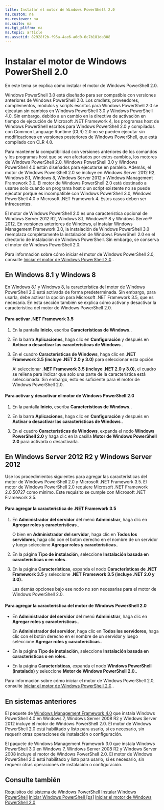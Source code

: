 ```yaml
---
title: Instalar el motor de Windows PowerShell 2.0
ms.custom: na
ms.reviewer: na
ms.suite: na
ms.tgt_pltfrm: na
ms.topic: article
ms.assetid: 82928f2b-f96a-4ae6-a0d0-6e7b181da308
---
```

# Instalar el motor de Windows PowerShell 2.0
En este tema se explica cómo instalar el motor de Windows PowerShell 2.0.

Windows PowerShell 3.0 está diseñado para ser compatible con versiones anteriores de Windows PowerShell 2.0. Los cmdlets, proveedores, complementos, módulos y scripts escritos para Windows PowerShell 2.0 se ejecutan sin cambios en Windows PowerShell 3.0 y Windows PowerShell 4.0. Sin embargo, debido a un cambio en la directiva de activación en tiempo de ejecución de Microsoft .NET Framework 4, los programas host de Windows PowerShell escritos para Windows PowerShell 2.0 y compilados con Common Language Runtime (CLR) 2.0 no se pueden ejecutar sin modificaciones en versiones posteriores de Windows PowerShell, que está compilado con CLR 4.0.

Para mantener la compatibilidad con versiones anteriores de los comandos y los programas host que se ven afectados por estos cambios, los motores de Windows PowerShell 2.0, Windows PowerShell 3.0 y Windows PowerShell 4.0 están diseñados para ejecutarse en paralelo. Además, el motor de Windows PowerShell 2.0 se incluye en Windows Server 2012 R2, Windows 8.1, Windows 8, Windows Server 2012 y Windows Management Framework 3.0. El motor de Windows PowerShell 2.0 está destinado a usarse solo cuando un programa host o un script existente no se puede ejecutar porque es incompatible con Windows PowerShell 3.0, Windows PowerShell 4.0 o Microsoft .NET Framework 4. Estos casos deben ser infrecuentes.

El motor de Windows PowerShell 2.0 es una característica opcional de Windows Server 2012 R2, Windows 8.1, Windows® 8 y Windows Server® 2012. En versiones anteriores de Windows, al instalar Windows Management Framework 3.0, la instalación de Windows PowerShell 3.0 reemplaza completamente la instalación de Windows PowerShell 2.0 en el directorio de instalación de Windows PowerShell. Sin embargo, se conserva el motor de Windows PowerShell 2.0.

Para información sobre cómo iniciar el motor de Windows PowerShell 2.0, consulte [Iniciar el motor de Windows PowerShell 2.0](Starting-the-Windows-PowerShell-2.0-Engine.md)..

## En Windows 8.1 y Windows 8
En Windows 8.1 y Windows 8, la característica del motor de Windows PowerShell 2.0 está activada de forma predeterminada. Sin embargo, para usarla, debe activar la opción para Microsoft .NET Framework 3.5, que es necesaria. En esta sección también se explica cómo activar y desactivar la característica del motor de Windows PowerShell 2.0.

#### Para activar .NET Framework 3.5

1.  En la pantalla **Inicio**, escriba **Características de Windows**..

2.  En la barra **Aplicaciones**, haga clic en **Configuración** y después en **Activar o desactivar las características de Windows**..

3.  En el cuadro **Características de Windows**, haga clic en **.NET Framework 3.5 (incluye .NET 2.0 y 3.0)** para seleccionar esta opción.

    Al seleccionar **.NET Framework 3.5 (incluye .NET 2.0 y 3.0)**, el cuadro se rellena para indicar que solo una parte de la característica está seleccionada. Sin embargo, esto es suficiente para el motor de Windows PowerShell 2.0.

#### Para activar y desactivar el motor de Windows PowerShell 2.0

1.  En la pantalla **Inicio**, escriba **Características de Windows**..

2.  En la barra **Aplicaciones**, haga clic en **Configuración** y después en **Activar o desactivar las características de Windows**..

3.  En el cuadro **Características de Windows**, expanda el nodo **Windows PowerShell 2.0** y haga clic en la casilla **Motor de Windows PowerShell 2.0** para activarla o desactivarla.

## En Windows Server 2012 R2 y Windows Server 2012
Use los procedimientos siguientes para agregar las características del motor de Windows PowerShell 2.0 y Microsoft .NET Framework 3.5. El motor de Windows PowerShell 2.0 requiere Microsoft .NET Framework 2.0.50727 como mínimo. Este requisito se cumple con Microsoft .NET Framework 3.5.

#### Para agregar la característica de .NET Framework 3.5

1.  En **Administrador del servidor** del menú **Administrar**, haga clic en **Agregar roles y características**..

    O bien en **Administrador del servidor**, haga clic en **Todos los servidores**, haga clic con el botón derecho en el nombre de un servidor y luego seleccione **Agregar roles y características**..

2.  En la página **Tipo de instalación**, seleccione **Instalación basada en características o en roles**..

3.  En la página **Características**, expanda el nodo **Características de .NET Framework 3.5** y seleccione **.NET Framework 3.5 (incluye .NET 2.0 y 3.0)**..

    Las demás opciones bajo ese nodo no son necesarias para el motor de Windows PowerShell 2.0.

#### Para agregar la característica del motor de Windows PowerShell 2.0

-   En **Administrador del servidor** del menú **Administrar**, haga clic en **Agregar roles y características**..

    En **Administrador del servidor**, haga clic en **Todos los servidores**, haga clic con el botón derecho en el nombre de un servidor y luego seleccione **Agregar roles y características**..

-   En la página **Tipo de instalación**, seleccione **Instalación basada en características o en roles**..

-   En la página **Características**, expanda el nodo **Windows PowerShell (instalado)** y seleccione **Motor de Windows PowerShell 2.0**..

Para información sobre cómo iniciar el motor de Windows PowerShell 2.0, consulte [Iniciar el motor de Windows PowerShell 2.0](Starting-the-Windows-PowerShell-2.0-Engine.md)..

## En sistemas anteriores
El paquete de [Windows Management Framework 4.0](http://go.microsoft.com/fwlink/?LinkID=293881) que instala Windows PowerShell 4.0 en Windows 7, Windows Server 2008 R2 y Windows Server 2012 incluye el motor de Windows PowerShell 2.0. El motor de Windows PowerShell 2.0 está habilitado y listo para usarlo, si es necesario, sin requerir otras operaciones de instalación o configuración.

El paquete de Windows Management Framework 3.0 que instala Windows PowerShell 3.0 en Windows 7, Windows Server 2008 R2 y Windows Server 2008 incluye el motor de Windows PowerShell 2.0. El motor de Windows PowerShell 2.0 está habilitado y listo para usarlo, si es necesario, sin requerir otras operaciones de instalación o configuración.

## Consulte también
[Requisitos del sistema de Windows PowerShell](Windows-PowerShell-System-Requirements.md)
[Instalar Windows PowerShell](Installing-Windows-PowerShell.md)
[Iniciar Windows PowerShell [ps]](https://technet.microsoft.com/en-us/library/8ec8c2d7-8e7c-4722-a3d2-498fe5739a8e)
[Iniciar el motor de Windows PowerShell 2.0](Starting-the-Windows-PowerShell-2.0-Engine.md)



<!--HONumber=May16_HO2-->


